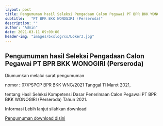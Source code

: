 ```yaml
---
layout: post
title: Pengumuman hasil Seleksi Pengadaan Calon Pegawai PT BPR BKK WONOGIRI (Perseroda) Tahun 2021
subtitle:   "PT BPR BKK WONOGIRI (Perseroda)"
description: ""
author: "Admin"
date: 2021-03-11 09:00:00
header-img: "images/bxxlog/xx/Loker3.jpg"
---
```



## Pengumuman hasil Seleksi Pengadaan Calon Pegawai PT BPR BKK WONOGIRI (Perseroda)



Diumumkan melalui surat pengumuman
														
nomor : 07/PSPCP BPR BKK WNG/2021 Tanggal 11 Maret 2021,
 
tentang Hasil Seleksi  Kompetensi Dasar Penerimaan Calon Pegawai PT BPR BKK WONOGIRI (Perseroda) Tahun 2021.

Informasi Lebih lanjut silahkan download


[Pengumuman download disini](/rekrutmen/Pengumuman/PENGUMUMAN_SKD_2021_FIX.pdf)






